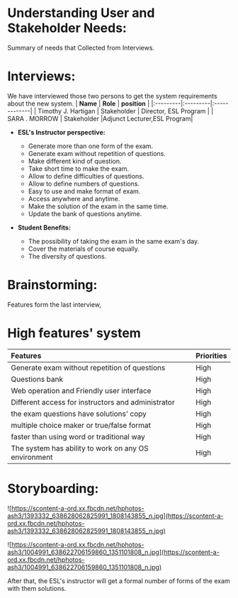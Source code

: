 # Understanding User and Stakeholder Needs: #

Summary of needs that Collected from Interviews.

# Interviews: #
We have interviewed those two persons to get the system requirements about the new system.
| **Name** | **Role** | **position** |
|:---------|:---------|:-------------|
| Timothy J. Hartigan | Stakeholder | Director, ESL Program |
| SARA . MORROW | Stakeholder |Adjunct Lecturer,ESL Program|

  * **ESL's Instructor perspective:**
    * Generate more than one form of the exam.
    * Generate exam without repetition of questions.
    * Make different kind of question.
    * Take short time to make the exam.
    * Allow to define difficulties of questions.
    * Allow to define numbers of questions.
    * Easy to use and make format of exam.
    * Access anywhere and anytime.
    * Make the solution of the exam in the same time.
    * Update the bank of questions anytime.

  * **Student Benefits:**
    * The possibility of taking the exam in the same exam's day.
    * Cover the materials of course equally.
    * The diversity of questions.



# Brainstorming: #
Features form the last interview,


# High features' system #
| **Features** | **Priorities** |
|:-------------|:---------------|
| Generate exam without repetition of questions | High           |
|Questions bank | High           |
| Web operation and Friendly user interface |High            |
| Different access for instructors and administrator |High            |
| the exam questions have solutions' copy |High            |
| multiple choice maker or true/false format | High           |
| faster than using word or traditional way |High            |
| The system has ability to work on any OS environment |High            |

# Storyboarding: #
![https://scontent-a-ord.xx.fbcdn.net/hphotos-ash3/1393332_638628062825991_1808143855_n.jpg](https://scontent-a-ord.xx.fbcdn.net/hphotos-ash3/1393332_638628062825991_1808143855_n.jpg)

![https://scontent-a-ord.xx.fbcdn.net/hphotos-ash3/1004991_638622706159860_1351101808_n.jpg](https://scontent-a-ord.xx.fbcdn.net/hphotos-ash3/1004991_638622706159860_1351101808_n.jpg)

After that, the ESL's instructor will get a formal number of forms of the exam with them solutions.